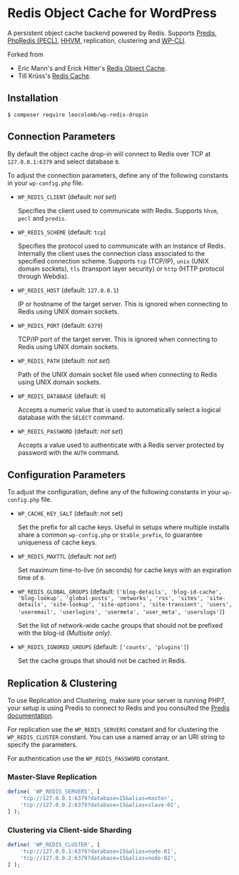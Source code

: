 # Redis Object Cache for WordPress

A persistent object cache backend powered by Redis. Supports [Predis](https://github.com/nrk/predis/), [PhpRedis (PECL)](https://github.com/phpredis/phpredis), [HHVM](https://github.com/facebook/hhvm/tree/master/hphp/system/php/redis), replication, clustering and [WP-CLI](http://wp-cli.org/).

Forked from 
* Eric Mann's and Erick Hitter's [Redis Object Cache](https://github.com/ericmann/Redis-Object-Cache).
* Till Krüss's [Redis Cache](https://github.com/tillkruss/redis-cache).


## Installation

```
$ composer require leocolomb/wp-redis-dropin
```


## Connection Parameters

By default the object cache drop-in will connect to Redis over TCP at `127.0.0.1:6379` and select database `0`.

To adjust the connection parameters, define any of the following constants in your `wp-config.php` file.

* `WP_REDIS_CLIENT` (default: _not set_)

  Specifies the client used to communicate with Redis. Supports `hhvm`, `pecl` and `predis`.

* `WP_REDIS_SCHEME` (default: `tcp`)

  Specifies the protocol used to communicate with an instance of Redis. Internally the client uses the connection class associated to the specified connection scheme. Supports `tcp` (TCP/IP), `unix` (UNIX domain sockets), `tls` (transport layer security) or `http` (HTTP protocol through Webdis).

* `WP_REDIS_HOST` (default: `127.0.0.1`)

  IP or hostname of the target server. This is ignored when connecting to Redis using UNIX domain sockets.

* `WP_REDIS_PORT` (default: `6379`)

  TCP/IP port of the target server. This is ignored when connecting to Redis using UNIX domain sockets.

* `WP_REDIS_PATH` (default: _not set_)

  Path of the UNIX domain socket file used when connecting to Redis using UNIX domain sockets.

* `WP_REDIS_DATABASE` (default: `0`)

  Accepts a numeric value that is used to automatically select a logical database with the `SELECT` command.

* `WP_REDIS_PASSWORD` (default: _not set_)

  Accepts a value used to authenticate with a Redis server protected by password with the `AUTH` command.


## Configuration Parameters

To adjust the configuration, define any of the following constants in your `wp-config.php` file.

* `WP_CACHE_KEY_SALT` (default: not set)

  Set the prefix for all cache keys. Useful in setups where multiple installs share a common `wp-config.php` or `$table_prefix`, to guarantee uniqueness of cache keys.

* `WP_REDIS_MAXTTL` (default: _not set_)

  Set maximum time-to-live (in seconds) for cache keys with an expiration time of `0`.

* `WP_REDIS_GLOBAL_GROUPS` (default: `['blog-details', 'blog-id-cache', 'blog-lookup', 'global-posts', 'networks', 'rss', 'sites', 'site-details', 'site-lookup', 'site-options', 'site-transient', 'users', 'useremail', 'userlogins', 'usermeta', 'user_meta', 'userslugs']`)

  Set the list of network-wide cache groups that should not be prefixed with the blog-id _(Multisite only)_.

* `WP_REDIS_IGNORED_GROUPS` (default: `['counts', 'plugins']`)

  Set the cache groups that should not be cached in Redis.


## Replication & Clustering

To use Replication and Clustering, make sure your server is running PHP7, your setup is using Predis to connect to Redis and you consulted the [Predis documentation](https://github.com/nrk/predis).

For replication use the `WP_REDIS_SERVERS` constant and for clustering the `WP_REDIS_CLUSTER` constant. You can use a named array or an URI string to specify the parameters.

For authentication use the `WP_REDIS_PASSWORD` constant.

### Master-Slave Replication

```php
define( 'WP_REDIS_SERVERS', [
    'tcp://127.0.0.1:6379?database=15&alias=master',
    'tcp://127.0.0.2:6379?database=15&alias=slave-01',
] );
```

### Clustering via Client-side Sharding

```php
define( 'WP_REDIS_CLUSTER', [
    'tcp://127.0.0.1:6379?database=15&alias=node-01',
    'tcp://127.0.0.2:6379?database=15&alias=node-02',
] );
```


